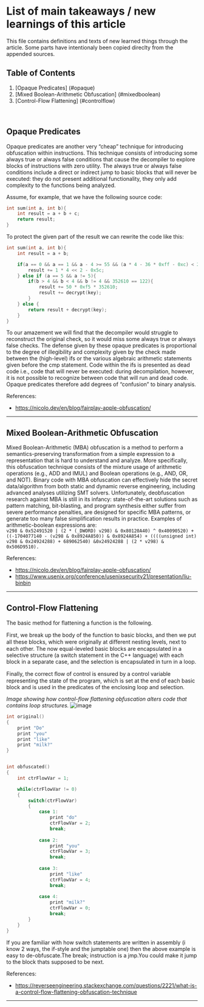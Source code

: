 # List of main takeaways / new learnings of this article
This file contains definitions and texts of new learned things through the article. Some parts have intentionaly been copied direclty from the appended sources.
<br>

## Table of Contents
1. [Opaque Predicates] (#opaque)
2. [Mixed Boolean-Arithmetic Obfuscation] (#mixedboolean)
3. [Control-Flow Flattening] (#controlflow)
<br>

## Opaque Predicates <a name="opaque"></a>
Opaque predicates are another very “cheap” technique for introducing obfuscation within instructions. This technique consists of introducing some always true or always false conditions that cause the decompiler to explore blocks of instructions with zero utility.
The always true or always false conditions include a direct or indirect jump to basic blocks that will never be executed: they do not present additional functionality, they only add complexity to the functions being analyzed.

Assume, for example, that we have the following source code:
```C
int sum(int a, int b){
	int result = a + b + c;
	return result;
}
```

To protect the given part of the result we can rewrite the code like this:
```C
int sum(int a, int b){
	int result = a + b;

	if(a == 0 && a == 1 && a - 4 >= 55 && (a * 4 - 36 * 0xff - 0xc) < 2){
		result += 1 * 4 << 2 - 0x5c;
	} else if (a == 5 && a != 5){
		if(b > 4 && b < 4 && b != 4 && 352610 == 122){
			result += 50 * 0xf5 * 352610;
			result += decrypt(key);
		}
	} else {
		return result + decrypt(key);
	}
}
```

To our amazement we will find that the decompiler would struggle to reconstruct the original check, so it would miss some always true or always false checks. The defense given by these opaque predicates is proportional to the degree of illegibility and complexity given by the check made between the (high-level) ifs or the various algebraic arithmetic statements given before the cmp statement. Code within the ifs is presented as dead code i.e., code that will never be executed: during decompilation, however, it is not possible to recognize between code that will run and dead code. Opaque predicates therefore add degrees of “confusion” to binary analysis.

References:
- https://nicolo.dev/en/blog/fairplay-apple-obfuscation/

---

## Mixed Boolean-Arithmetic Obfuscation <a name="mixexboolean"></a>
Mixed Boolean-Arithmetic (MBA) obfuscation is a method to perform a semantics-preserving transformation from a simple expression to a representation that is hard to understand and analyze. More specifically, this obfuscation technique consists of the mixture usage of arithmetic operations (e.g., ADD and IMUL) and Boolean operations (e.g., AND, OR, and NOT). Binary code with MBA obfuscation can effectively hide the secret data/algorithm from both static and dynamic reverse engineering, including advanced analyses utilizing SMT solvers. Unfortunately, deobfuscation research against MBA is still in its infancy: state-of-the-art solutions such as pattern matching, bit-blasting, and program synthesis either suffer from severe performance penalties, are designed for specific MBA patterns, or generate too many false simplification results in practice.
Examples of arithmetic-boolean expressions are:
<br/>
`v298 & 0x52491520 | (2 * (_DWORD) v298) & 0x80120A40) ^ 0x40090520) + ((-1704077140 - (v298 & 0x8924A850)) & 0x8924A854) + ((((unsigned int) v298 & 0x24924288) + 689062540) &0x24924288 | (2 * v298) & 0x506D9510).`

References:
- https://nicolo.dev/en/blog/fairplay-apple-obfuscation/
- https://www.usenix.org/conference/usenixsecurity21/presentation/liu-binbin

---

## Control-Flow Flattening <a name="controlflow"></a>
The basic method for ﬂattening a function is the following.

First, we break up the body of the function to basic blocks, and then we put all these blocks, which were originally at diﬀerent nesting levels, next to each other.
The now equal-leveled basic blocks are encapsulated in a selective structure (a switch statement in the C++ language) with each block in a separate case, and the selection is encapsulated in turn in a loop.

Finally, the correct ﬂow of control is ensured by a control variable representing the state of the program, which is set at the end of each basic block and is used in the predicates of the enclosing loop and selection.

*Image showing how control-flow flattening obfuscation alters code that contains loop structures.*
![image](https://github.com/OpaxIV/hslu_secproj/assets/93701325/cc931a63-ae8a-491e-9933-bbff04a057f4)

```C
int original()
{
    print "Do"
    print "you"
    print "like"
    print "milk?"
}


int obfuscated()
{
    int ctrFlowVar = 1;

    while(ctrFlowVar != 0)
    {
        switch(ctrFlowVar)
        {
            case 1:
                print "do"
                ctrFlowVar = 2;
                break;
            
            case 2:
                print "you"
                ctrFlowVar = 3;
                break;
            
            case 3:
                print "like"
                ctrFlowVar = 4;
                break;
            
            case 4:
                print "milk?"
                ctrFlowVar = 0;
                break;
        }
    }
}
```

If you are familiar with how switch statements are written in assembly (i know 2 ways, the if-style and the jumptable one) then the above example is easy to de-obfuscate.The break; instruction is a jmp.You could make it jump to the block thats supposed to be next.

References:
- https://reverseengineering.stackexchange.com/questions/2221/what-is-a-control-flow-flattening-obfuscation-technique

---

